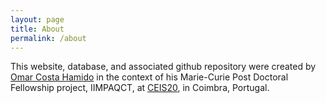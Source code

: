 ```yaml
---
layout: page
title: About
permalink: /about
---
```


This website, database, and associated github repository were created by [Omar Costa Hamido](https://omarcostahamido.com) in the context of his Marie-Curie Post Doctoral Fellowship project, IIMPAQCT, at [CEIS20](https://www.uc.pt/iii/ceis20/), in Coimbra, Portugal.

<style>
	content {
		max-width: 500px;
	    display: flex;
	    margin: auto;
	    text-align: justify;
	}
</style>